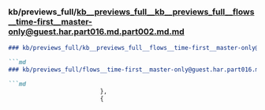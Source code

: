 ### kb/previews_full/kb__previews_full__kb__previews_full__flows__time-first__master-only@guest.har.part016.md.part002.md.md

```md
### kb/previews_full/kb__previews_full__flows__time-first__master-only@guest.har.part016.md.part002.md

```md
### kb/previews_full/flows__time-first__master-only@guest.har.part016.md (part 002)

```md
                          },
                          {
      
```

```

```

```
